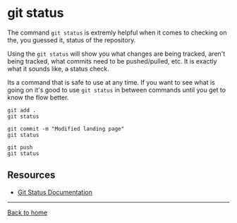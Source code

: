 # git status

The command `git status` is extremly helpful when it comes to checking on the, you guessed it, status of the repository.

Using the `git status` will show you what changes are being tracked, aren't being tracked, what commits need to be pushed/pulled, etc. It is exactly what it sounds like, a status check.

Its a command that is safe to use at any time. If you want to see what is going on it's good to use `git status` in between commands until you get to know the flow better.

```
git add .
git status

git commit -m "Modified landing page"
git status

git push 
git status 
```

## Resources

- [Git Status Documentation](https://git-scm.com/docs/git-status)

---

[Back to home](../README.md)